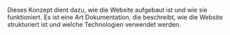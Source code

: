 Dieses Konzept dient dazu, wie die Website aufgebaut ist und wie sie funktioniert. Es ist eine Art Dokumentation, die beschreibt, wie die Website strukturiert ist und welche Technologien verwendet werden.

